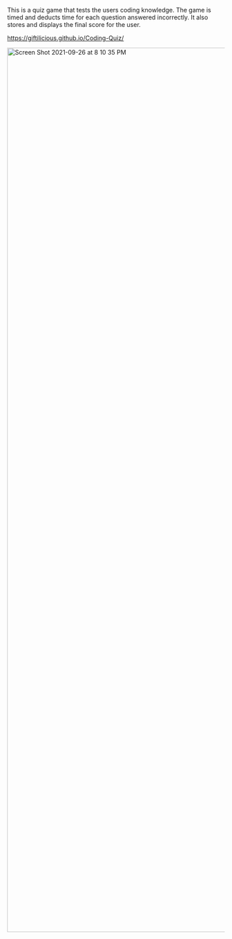 This is a quiz game that tests the users coding knowledge. The game is timed and deducts time for each question answered incorrectly. It also stores and displays the final score for the user.

https://giftilicious.github.io/Coding-Quiz/

<img width="2048" alt="Screen Shot 2021-09-26 at 8 10 35 PM" src="https://user-images.githubusercontent.com/90150892/134829994-bacb93de-addb-49e2-b40d-4ada665afefd.png">
